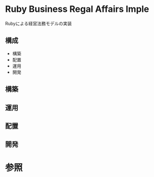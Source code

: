 # Ruby Business Regal Affairs Imple
Rubyによる経営法務モデルの実装

## 構成
+ 構築
+ 配置
+ 運用
+ 開発

## 構築
## 運用
## 配置
## 開発

# 参照
